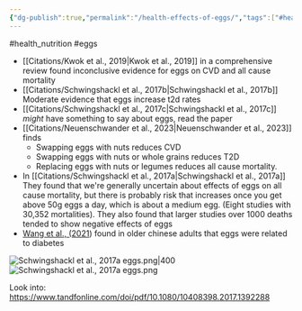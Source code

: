 ```yaml
---
{"dg-publish":true,"permalink":"/health-effects-of-eggs/","tags":["#health_nutrition","#eggs"],"created":"2025-10-23T17:42:48.099+01:00","updated":"2025-10-23T18:06:08.747+01:00"}
---
```


#health_nutrition  #eggs 

- [[Citations/Kwok et al., 2019\|Kwok et al., 2019]] in a comprehensive review found inconclusive evidence for eggs on CVD and all cause mortality
- [[Citations/Schwingshackl et al., 2017b\|Schwingshackl et al., 2017b]] Moderate evidence that eggs increase t2d rates
- [[Citations/Schwingshackl et al., 2017c\|Schwingshackl et al., 2017c]] *might* have something to say about eggs, read the paper
- [[Citations/Neuenschwander et al., 2023\|Neuenschwander et al., 2023]] finds
	- Swapping eggs with nuts reduces CVD
	- Swapping eggs with nuts or whole grains reduces T2D
	- Replacing eggs with nuts or legumes reduces all cause mortality.
- In [[Citations/Schwingshackl et al., 2017a\|Schwingshackl et al., 2017a]] They found that we're generally uncertain about effects of eggs on all cause mortality, but there is probably risk that increases once you get above 50g eggs a day, which is about a medium egg. (Eight studies with 30,352 mortalities). They also found that larger studies over 1000 deaths tended to show negative effects of eggs
- [Wang et al., (2021](https://web.archive.org/web/20201012113147id_/https://www.cambridge.org/core/services/aop-cambridge-core/content/view/C86D80672A65B06F1220BC3691C18296/S0007114520003955a.pdf/div-class-title-higher-egg-consumption-associated-with-increased-risk-of-diabetes-in-chinese-adults-china-health-and-nutrition-survey-div.pdf)) found in older chinese adults that eggs were related to diabetes

![Schwingshackl et al., 2017a eggs.png|400](/img/user/Schwingshackl%20et%20al.,%202017a%20eggs.png)
![Schwingshackl et al., 2017a eggs.png](/img/user/Schwingshackl%20et%20al.,%202017a%20eggs.png)

Look into: https://www.tandfonline.com/doi/pdf/10.1080/10408398.2017.1392288